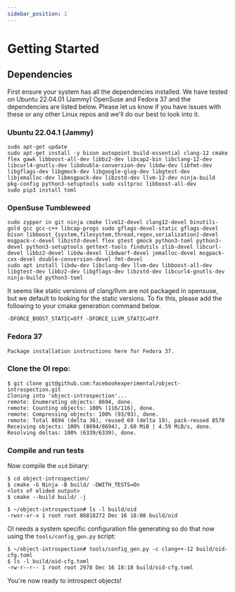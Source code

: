 ```yaml
---
sidebar_position: 2
---
```


# Getting Started

## Dependencies

First ensure your system has all the dependencies installed. We have tested on Ubuntu 22.04.01 (Jammy) OpenSuse and Fedora 37 and the dependencies are listed below. Please let us know if you have issues with these or any other Linux repos and we'll do our best to look into it.

### Ubuntu 22.04.1 (Jammy)

```
sudo apt-get update
sudo apt-get install -y bison autopoint build-essential clang-12 cmake flex gawk libboost-all-dev libbz2-dev libcap2-bin libclang-12-dev libcurl4-gnutls-dev libdouble-conversion-dev libdw-dev libfmt-dev libgflags-dev libgmock-dev libgoogle-glog-dev libgtest-dev libjemalloc-dev libmsgpack-dev libzstd-dev llvm-12-dev ninja-build pkg-config python3-setuptools sudo xsltproc libboost-all-dev
sudo pip3 install toml
```

### OpenSuse Tumbleweed

```
sudo zypper in git ninja cmake llvm12-devel clang12-devel binutils-gold gcc gcc-c++ libcap-progs sudo gflags-devel-static gflags-devel bison libboost_{system,filesystem,thread,regex,serialization}-devel msgpack-c-devel libzstd-devel flex gtest gmock python3-toml python3-devel python3-setuptools gettext-tools findutils zlib-devel libcurl-devel libbz2-devel libdw-devel libdwarf-devel jemalloc-devel msgpack-cxx-devel double-conversion-devel fmt-devel
sudo apt install libdw-dev libclang-dev llvm-dev libboost-all-dev libgtest-dev libbz2-dev libgflags-dev libzstd-dev libcurl4-gnutls-dev ninja-build python3-toml
```

It seems like static versions of clang/llvm are not packaged in opensuse, but we default to looking for the static versions. To fix this, please add the following to your cmake generation command below.

```
-DFORCE_BOOST_STATIC=Off -DFORCE_LLVM_STATIC=Off
```

### Fedora 37

```
Package installation instructions here for Fedora 37.

```

### Clone the OI repo:

```
$ git clone git@github.com:facebookexperimental/object-introspection.git
Cloning into 'object-introspection'...
remote: Enumerating objects: 8694, done.
remote: Counting objects: 100% (116/116), done.
remote: Compressing objects: 100% (93/93), done.
remote: Total 8694 (delta 36), reused 69 (delta 19), pack-reused 8578
Receiving objects: 100% (8694/8694), 2.60 MiB | 4.59 MiB/s, done.
Resolving deltas: 100% (6339/6339), done.
```

### Compile and run tests

Now compile the `oid` binary:

```
$ cd object-introspection/
$ cmake -G Ninja -B build/ -DWITH_TESTS=On
<lots of elided output>
$ cmake --build build/ -j

```
```
$ ~/object-introspection# ls -l build/oid
-rwxr-xr-x 1 root root 86818272 Dec 16 18:08 build/oid
```

OI needs a system specific configuration file generating so do that now using the `tools/config_gen.py` script:

```
$ ~/object-introspection# tools/config_gen.py -c clang++-12 build/oid-cfg.toml
$ ls -l build/oid-cfg.toml
-rw-r--r-- 1 root root 2978 Dec 16 18:18 build/oid-cfg.toml
```

You're now ready to introspect objects!
